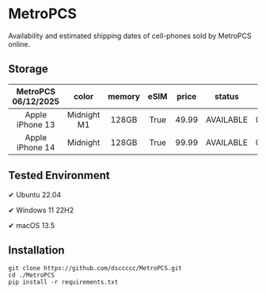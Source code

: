 # MetroPCS
Availability and estimated shipping dates of cell-phones sold by MetroPCS online.
## Storage
|MetroPCS 06/12/2025|color|memory|eSIM|price|status|shipping from|shipping to|
|:--:|:--:|:--:|:--:|:--:|:--:|:--:|:--:|
|Apple iPhone 13|Midnight M1|128GB|True|49.99|AVAILABLE|06/12/2025|06/16/2025|
|Apple iPhone 14|Midnight|128GB|True|99.99|AVAILABLE|06/12/2025|06/16/2025|

## Tested Environment
✔ Ubuntu 22.04

✔ Windows 11 22H2

✔ macOS 13.5
## Installation
```
git clone https://github.com/dsccccc/MetroPCS.git
cd ./MetroPCS
pip install -r requirements.txt
```
